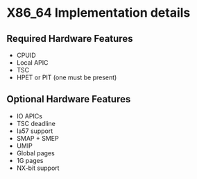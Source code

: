 # X86_64 Implementation details

## Required Hardware Features
- CPUID
- Local APIC
- TSC
- HPET or PIT (one must be present)

## Optional Hardware Features
- IO APICs
- TSC deadline
- la57 support
- SMAP + SMEP
- UMIP
- Global pages
- 1G pages
- NX-bit support
